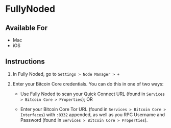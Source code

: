 # FullyNoded

## Available For

- Mac
- iOS

## Instructions

1. In Fully Noded, go to `Settings > Node Manager > +`

1. Enter your Bitcoin Core credentials. You can do this in one of two ways:

   - Use Fully Noded to scan your Quick Connect URL (found in `Services > Bitcoin Core > Properties`); OR

   - Enter your Bitcoin Core Tor URL (found in `Services > Bitcoin Core > Interfaces`) with `:8332` appended, as well as you RPC Username and Password (found in `Services > Bitcoin Core > Properties`).
